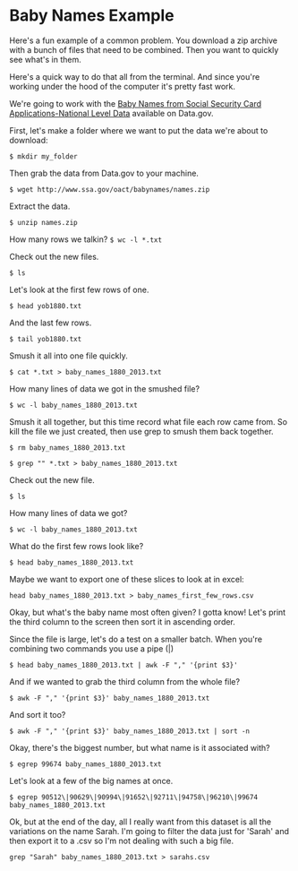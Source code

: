 # Baby Names Example

Here's a fun example of a common problem. You download a zip archive with a bunch of files that need to be combined.
Then you want to quickly see what's in them.

Here's a quick way to do that all from the terminal. And since you're working under the hood of the computer it's pretty fast work.

We're going to work with the [Baby Names from Social Security Card Applications-National Level Data](http://catalog.data.gov/dataset/baby-names-from-social-security-card-applications-national-level-data) available on Data.gov.

First, let's make a folder where we want to put the data we're about to download:

```$ mkdir my_folder```

Then grab the data from Data.gov to your machine.

```$ wget http://www.ssa.gov/oact/babynames/names.zip```

Extract the data.

```$ unzip names.zip```

How many rows we talkin?
```$ wc -l *.txt```

Check out the new files.

```$ ls```

Let's look at the first few rows of one.

```$ head yob1880.txt```

And the last few rows.

```$ tail yob1880.txt```

Smush it all into one file quickly.

```$ cat *.txt > baby_names_1880_2013.txt```

How many lines of data we got in the smushed file?

```$ wc -l baby_names_1880_2013.txt```

Smush it all together, but this time record what file each row came from.
So kill the file we just created, then use grep to smush them back together.

```$ rm baby_names_1880_2013.txt```

```$ grep "" *.txt > baby_names_1880_2013.txt```

Check out the new file.

```$ ls```

How many lines of data we got?

```$ wc -l baby_names_1880_2013.txt```

What do the first few rows look like?

```$ head baby_names_1880_2013.txt```

Maybe we want to export one of these slices to look at in excel:

```head baby_names_1880_2013.txt > baby_names_first_few_rows.csv```

Okay, but what's the baby name most often given? I gotta know!
Let's print the third column to the screen then sort it in ascending order.

Since the file is large, let's do a test on a smaller batch. When you're combining two commands you use a pipe (|)

```$ head baby_names_1880_2013.txt | awk -F "," '{print $3}'```

And if we wanted to grab the third column from the whole file?

```$ awk -F "," '{print $3}' baby_names_1880_2013.txt```

And sort it too?

```$ awk -F "," '{print $3}' baby_names_1880_2013.txt | sort -n```

Okay, there's the biggest number, but what name is it associated with?

```$ egrep 99674 baby_names_1880_2013.txt```

Let's look at a few of the big names at once.

```$ egrep 90512\|90629\|90994\|91652\|92711\|94758\|96210\|99674 baby_names_1880_2013.txt```

Ok, but at the end of the day, all I really want from this dataset is all the variations on the name Sarah.
I'm going to filter the data just for 'Sarah' and then export it to a .csv so I'm not dealing with such a big file.

```grep "Sarah" baby_names_1880_2013.txt > sarahs.csv```
